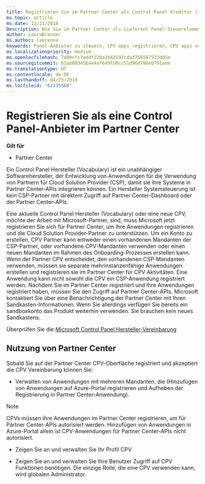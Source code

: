 ```yaml
---
title: Registrieren Sie im Partner Center als Control Panel Kreditor | Partner Center
ms.topic: article
ms.date: 12/11/2018
Description: Wie Sie im Partner Center als Lieferant Panel-Steuerelement registrieren.
author: LauraBrenner
ms.author: labrenne
keywords: Panel-Anbieter zu steuern, CPV apps registrieren, CPV apps verwalten
ms.localizationpriority: medium
ms.openlocfilehash: 7d00cfc7addf120a3b42597cda3758597533dd5e
ms.sourcegitcommit: b1ab80345b4e4af649fb8cc51d96d798e0791ade
ms.translationtype: HT
ms.contentlocale: de-DE
ms.lasthandoff: 04/23/2019
ms.locfileid: "62135560"
---
```

# <a name="enroll-in-partner-center-as-a-control-panel-vendor"></a>Registrieren Sie als eine Control Panel-Anbieter im Partner Center

**Gilt für**

- Partner Center

Ein Control Panel Hersteller (Vocabulary) ist ein unabhängiger Softwarehersteller, der Entwicklung von Anwendungen für die Verwendung von Partnern für Cloud Solution Provider (CSP), damit sie ihre Systeme in Partner Center-APIs integrieren können. Ein Hersteller Systemsteuerung ist kein CSP-Partner mit direktem Zugriff auf Partner Center-Dashboard oder der Partner Center-APIs.

Eine aktuelle Control Panel Hersteller (Vocabulary) oder eine neue CPV, möchte der Arbeit mit Microsoft-Partner, sind, muss Microsoft jetzt registrieren Sie sich für Partner Center, um Ihre Anwendungen registrieren und die Cloud Solution Provider-Partner zu unterstützen. Um ein Konto zu erstellen, CPV Partner kann entweder einen vorhandenen Mandanten der CSP-Partner, oder vorhandene CPV-Mandanten verwenden oder einen neuen Mandanten im Rahmen des Onboarding-Prozesses erstellen kann. Wenn der Partner CPV entscheidet, den vorhandenen CSP-Mandanten verwenden, müssen sie separate mehrinstanzenfähige Anwendungen erstellen und registrieren sie im Partner Center für CPV Aktivitäten. Eine Anwendung kann nicht sowohl die CPV ein CSP-Anwendung registriert werden. Nachdem Sie im Partner Center registriert und Ihre Anwendungen registriert haben, müssen Sie den Zugriff auf Partner Center-APIs.  Microsoft kontaktiert Sie über eine Benachrichtigung der Partner Center mit Ihren Sandkasten-Informationen. Wenn Sie allerdings verfügen Sie bereits ein sandboxkonto das Produkt weiterhin verwenden. Sie brauchen kein neues Sandkastens.   

Überprüfen Sie die [Microsoft Control Panel Hersteller-Vereinbarung](https://go.microsoft.com/fwlink/?linkid=2055198)


## <a name="working-in-partner-center"></a>Nutzung von Partner Center
Sobald Sie auf der Partner Center CPV-Oberfläche registriert und akzeptiert die CPV Vereinbarung können Sie:

- Verwalten von Anwendungen mit mehreren Mandanten, die (Hinzufügen von Anwendungen auf Azure-Portal registrieren und Aufheben der Registrierung in Partner Center-Anwendung).

>[!Note] 
>CPVs müssen ihre Anwendungen im Partner Center registrieren, um für Partner Center-APIs autorisiert werden. Hinzufügen von Anwendungen in Azure-Portal allein ist CPV-Anwendungen für Partner Center-APIs nicht autorisiert. 

- Zeigen Sie an und verwalten Sie Ihr Profil CPV 

- Zeigen Sie an und verwalten Sie Ihre Benutzer Zugriff auf CPV Funktionen benötigen. Die einzige Rolle, die eine CPV verwenden kann, wird globalen Administrator.


